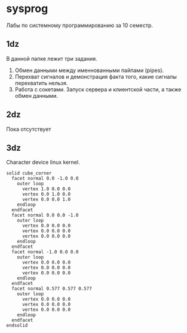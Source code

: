 # sysprog
Лабы по системному программированию за 10 семестр.
## 1dz
В данной папке лежит три задания.
1. Обмен данными между именнованными пайпами (pipes).
2. Перехват сигналов и демонстрация факта того, какие сигналы перехватить нельзя.
3. Работа с сокетами. Запуск сервера и клиентской части, а также обмен данными.
## 2dz
Пока отсутствует
## 3dz 
Character device linux kernel.
```stl
solid cube_corner
  facet normal 0.0 -1.0 0.0
    outer loop
      vertex 1.0 0.0 0.0
      vertex 0.0 1.0 0.0
      vertex 0.0 0.0 1.0
    endloop
  endfacet
  facet normal 0.0 0.0 -1.0
    outer loop
      vertex 0.0 0.0 0.0
      vertex 0.0 0.0 0.0
      vertex 0.0 0.0 0.0
    endloop
  endfacet
  facet normal -1.0 0.0 0.0
    outer loop
      vertex 0.0 0.0 0.0
      vertex 0.0 0.0 0.0
      vertex 0.0 0.0 0.0
    endloop
  endfacet
  facet normal 0.577 0.577 0.577
    outer loop
      vertex 0.0 0.0 0.0
      vertex 0.0 0.0 0.0
      vertex 0.0 0.0 0.0
    endloop
  endfacet
endsolid
```
